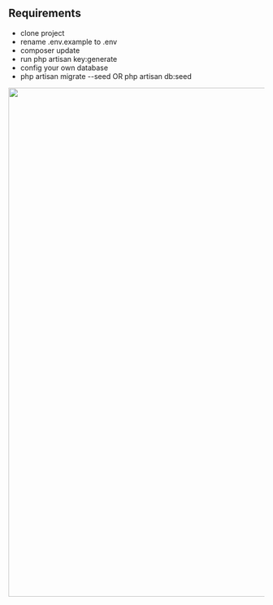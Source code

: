 

## Requirements

- clone project
- rename .env.example to .env
- composer update
- run php artisan key:generate
- config your own database
- php artisan migrate --seed   OR php artisan db:seed 


<p align="center">
    <a href="#" target="_blank">
    <img src="https://raw.githubusercontent.com/mohsenkarimi-mk/Date-Filters-in-Laravel-10/main/public/poster.png" width="1000">
    </a>
</p>






